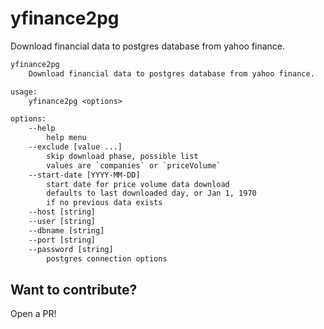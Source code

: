 # yfinance2pg

Download financial data to postgres database from yahoo finance.

```txt
yfinance2pg
    Download financial data to postgres database from yahoo finance.

usage:
    yfinance2pg <options>

options:
    --help
        help menu
    --exclude [value ...]
        skip download phase, possible list
        values are `companies` or `priceVolume`
    --start-date [YYYY-MM-DD]
        start date for price volume data download
        defaults to last downloaded day, or Jan 1, 1970
        if no previous data exists
    --host [string]
    --user [string]
    --dbname [string]
    --port [string]
    --password [string]
        postgres connection options
```

## Want to contribute?

Open a PR!
